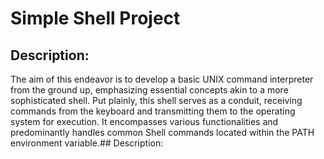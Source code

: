 # Simple Shell Project

## Description:
The aim of this endeavor is to develop a basic UNIX command interpreter from the ground up, emphasizing essential concepts akin to a more sophisticated shell. Put plainly, this shell serves as a conduit, receiving commands from the keyboard and transmitting them to the operating system for execution. It encompasses various functionalities and predominantly handles common Shell commands located within the PATH environment variable.## Description:

